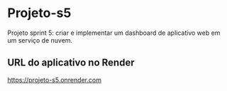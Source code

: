 # Projeto-s5
Projeto sprint 5: criar e implementar um dashboard de aplicativo web em um serviço de nuvem.

## URL do aplicativo no Render
https://projeto-s5.onrender.com
